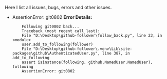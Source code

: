 Here I list all issues, bugs, errors and other issues.

- AssertionError: git0802
    **Error Details:**

    ```
        Following git0802 back...
        Traceback (most recent call last):
        File "D:\Desktop\github-follower\follow_back.py", line 23, in <module>
        user.add_to_following(follower)
        File "D:\Desktop\github-follower\.venv\Lib\site-packages\github\AuthenticatedUser.py", line 387, in     add_to_following
        assert isinstance(following, github.NamedUser.NamedUser), following
        AssertionError: git0802
    ```

    